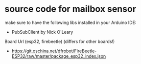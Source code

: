 # source code for mailbox sensor

make sure to have the following libs installed in your Arduino IDE:

* PubSubClient by Nick O'Leary

Board Url (esp32, firebeetle) (differs for other boards!)

* https://git.oschina.net/dfrobot/FireBeetle-ESP32/raw/master/package_esp32_index.json
